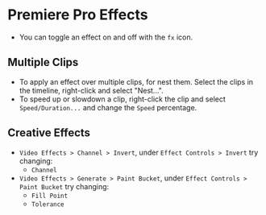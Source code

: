 # Premiere Pro Effects

- You can toggle an effect on and off with the `fx` icon.

## Multiple Clips

- To apply an effect over multiple clips, for nest them. Select the clips in the timeline, right-click and select "Nest...".
- To speed up or slowdown a clip, right-click the clip and select `Speed/Duration...` and change the `Speed` percentage.

## Creative Effects

- `Video Effects > Channel > Invert`, under `Effect Controls > Invert` try changing:
    - `Channel`
- `Video Effects > Generate > Paint Bucket`, under `Effect Controls > Paint Bucket` try changing:
    - `Fill Point`
    - `Tolerance`